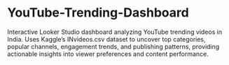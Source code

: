 # YouTube-Trending-Dashboard
Interactive Looker Studio dashboard analyzing YouTube trending videos in India. Uses Kaggle’s INvideos.csv dataset to uncover top categories, popular channels, engagement trends, and publishing patterns, providing actionable insights into viewer preferences and content performance.
